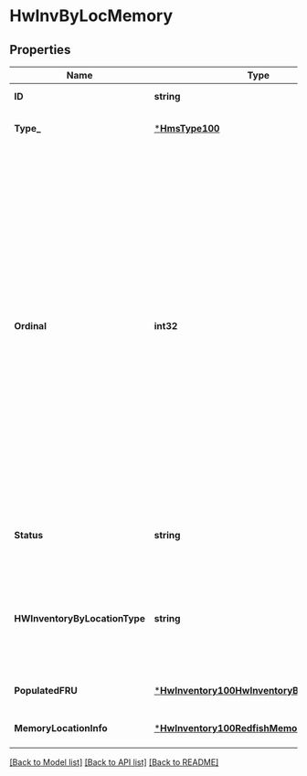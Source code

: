 # HwInvByLocMemory

## Properties
Name | Type | Description | Notes
------------ | ------------- | ------------- | -------------
**ID** | **string** |  | [default to null]
**Type_** | [***HmsType100**](HMSType.1.0.0.md) |  | [optional] [default to null]
**Ordinal** | **int32** | This is the normalized (from zero) index of the component location (e.g. slot number) when there are more than one.  This should match the last number in the xname in most cases (e.g. Ordinal 0 for node x0c0s0b0n0).  Note that Redfish may use a different value or naming scheme, but this is passed through via the *LocationInfo for the type of component. | [optional] [default to null]
**Status** | **string** | Populated or Empty - whether location is populated. | [optional] [default to null]
**HWInventoryByLocationType** | **string** | This is used as a discriminator to determine the additional HMS-type specific subtype that is returned. | [default to null]
**PopulatedFRU** | [***HwInventory100HwInventoryByFru**](HWInventory.1.0.0_HWInventoryByFRU.md) |  | [optional] [default to null]
**MemoryLocationInfo** | [***HwInventory100RedfishMemoryLocationInfo**](HWInventory.1.0.0_RedfishMemoryLocationInfo.md) |  | [optional] [default to null]

[[Back to Model list]](../README.md#documentation-for-models) [[Back to API list]](../README.md#documentation-for-api-endpoints) [[Back to README]](../README.md)


